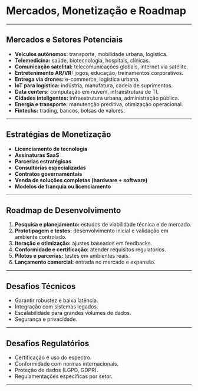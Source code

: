 # Mercados, Monetização e Roadmap

---

## Mercados e Setores Potenciais

- **Veículos autônomos:** transporte, mobilidade urbana, logística.
- **Telemedicina:** saúde, biotecnologia, hospitais, clínicas.
- **Comunicação satelital:** telecomunicações globais, internet via satélite.
- **Entretenimento AR/VR:** jogos, educação, treinamentos corporativos.
- **Entrega via drones:** e-commerce, logística urbana.
- **IoT para logística:** indústria, manufatura, cadeia de suprimentos.
- **Data centers:** computação em nuvem, infraestrutura de TI.
- **Cidades inteligentes:** infraestrutura urbana, administração pública.
- **Energia e transporte:** manutenção preditiva, otimização operacional.
- **Fintechs:** trading, bancos, bolsas de valores.

---

## Estratégias de Monetização

- **Licenciamento de tecnologia**
- **Assinaturas SaaS**
- **Parcerias estratégicas**
- **Consultorias especializadas**
- **Contratos governamentais**
- **Venda de soluções completas (hardware + software)**
- **Modelos de franquia ou licenciamento**

---

## Roadmap de Desenvolvimento

1. **Pesquisa e planejamento:** estudos de viabilidade técnica e de mercado.
2. **Prototipagem e testes:** desenvolvimento inicial e validação em ambiente controlado.
3. **Iteração e otimização:** ajustes baseados em feedbacks.
4. **Conformidade e certificação:** atender requisitos regulatórios.
5. **Pilotos e parcerias:** testes em ambientes reais.
6. **Lançamento comercial:** entrada no mercado e expansão.

---

## Desafios Técnicos

- Garantir robustez e baixa latência.
- Integração com sistemas legados.
- Escalabilidade para grandes volumes de dados.
- Segurança e privacidade.

---

## Desafios Regulatórios

- Certificação e uso do espectro.
- Conformidade com normas internacionais.
- Proteção de dados (LGPD, GDPR).
- Regulamentações específicas por setor.

---